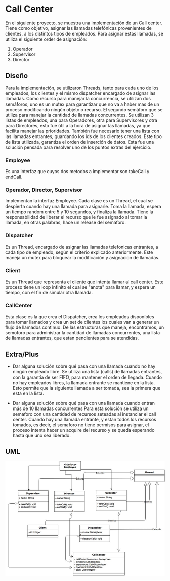 # Call Center

En el siguiente proyecto, se muestra una implementación de un Call center. Tiene como objetivo, asignar las llamadas telefónicas provenientes de clientes,
a los distintos tipos de empleados. Para asignar estas llamadas, se utiliza el siguiente order de asignación:
   1. Operador
   2. Supervisor
   3. Director
   
## Diseño
Para la implementación, se utilizaron Threads, tanto para cada uno de los empleados, los clientes y el mismo dispatcher encargado de asignar las llamadas. Como recurso para manejar la 
concurrencia, se utilizan dos semáforos, uno es un mutex para garantizar que no va a haber mas de un proceso modificando ningún objeto o recurso. El segundo semáforo que se utiliza
para manejar la cantidad de llamadas concurrentes.
Se utilizan 3 listas de empleados, una para Operadores, otra para Supervisores y otra para Directores, esto fue útil a la hora de asignar las llamadas, ya que facilita manejar las prioridades.
También fue necesario tener una lista con las llamadas entrantes, guardando los ids de los clientes creados. Este tipo de lista utilizada, garantiza el orden de inserción de datos. 
Esta fue una solución pensada para resolver uno de los puntos extras del ejercicio.

### Employee
Es una interfaz que cuyos dos metodos a implementar son takeCall y endCall.

### Operador, Director, Supervisor
Implementan la interfaz Employee. Cada clase es un Thread, el cual se despierta cuando hay una llamada para asignarle. Toma la llamada, espera un tiempo random entre 5 y 10 segundos, 
y finaliza la llamada. Tiene la responsabilidad de liberar el recurso que le fue asignado al tomar la llamada, en otras palabras, hace un release del semáforo.

### Dispatcher
Es un Thread, encargado de asignar las llamadas telefonicas entrantes, a cada tipo de empleado, según el criterio explicado anteriormente. Este maneja un mutex para bloquear la modificación
y asignacion de llamadas.

### Client
Es un Thread que representa el cliente que intenta llamar al call center. Este proceso tiene un loop infinito el cual se "anota" para llamar, y espera un tiempo, con el fin de simular 
otra llamada.


### CallCenter
Esta clase es la que crea el Dispatcher, crea los empleados disponibles para tomar llamados y crea un set de clientes los cuales van a generar un flujo de llamados continuo.
De las estructuras que maneja, encontramos, un semoforo para administrar la cantidad de llamadas concurrentes, una lista de llamadas entrantes, que estan pendientes para se atendidas.


## Extra/Plus
* Dar alguna solución sobre qué pasa con una llamada cuando no hay ningún empleado libre.
Se utiliza una lista (calls) de llamadas entrantes, con la garantía de ser FIFO, para mantener el orden de llegada. Cuando no hay empleados libres, la llamada entrante se mantiene en la lista.
Esto permite que la siguiente llamada a ser tomada, sea la primera que esta en la lista.

* Dar alguna solución sobre qué pasa con una llamada cuando entran más de 10 llamadas concurrentes
Para esta solución se utiliza un semaforo con una cantidad de recursos seteadas al instanciar el call center. Cuando hay una llamada entrante, y estan todos los recursos tomados, es decir,
el semaforo no tiene permisos para asignar, el proceso intenta hacer un acquire del recurso y se queda esperando hasta que uno sea liberado.

## UML

![alt text](https://github.com/mriverov/call-center/raw/master/uml/call_center_uml.jpg)